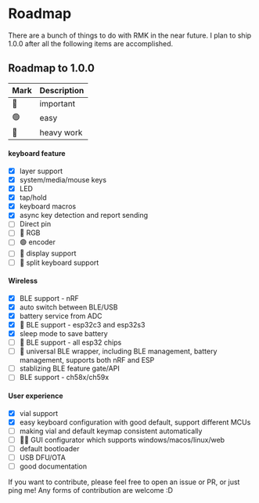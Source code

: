 # Roadmap

There are a bunch of things to do with RMK in the near future. I plan to ship 1.0.0 after all the following items are accomplished.

## Roadmap to 1.0.0

| Mark | Description |
| ---- | ----------- |
|  🔴  | important   |
|  🟢  | easy        |
|  🔵  | heavy work  |


#### keyboard feature
  - [x] layer support
  - [x] system/media/mouse keys
  - [x] LED
  - [x] tap/hold
  - [x] keyboard macros
  - [x] async key detection and report sending
  - [ ] Direct pin
  - [ ] 🔴 RGB
  - [ ] 🟢 encoder
  - [ ] 🔵 display support
  - [ ] 🔵 split keyboard support

#### Wireless
  - [x] BLE support - nRF
  - [x] auto switch between BLE/USB
  - [x] battery service from ADC
  - [x] 🔴 BLE support - esp32c3 and esp32s3
  - [x] sleep mode to save battery
  - [ ] 🔴 BLE support - all esp32 chips
  - [ ] 🔵 universal BLE wrapper, including BLE management, battery management, supports both nRF and ESP
  - [ ] stablizing BLE feature gate/API
  - [ ] BLE support - ch58x/ch59x

#### User experience
  - [x] vial support
  - [x] easy keyboard configuration with good default, support different MCUs
  - [ ] making vial and default keymap consistent automatically
  - [ ] 🔴🔵 GUI configurator which supports windows/macos/linux/web
  - [ ] default bootloader
  - [ ] USB DFU/OTA
  - [ ] good documentation

If you want to contribute, please feel free to open an issue or PR, or just ping me! Any forms of contribution are welcome :D

